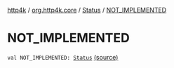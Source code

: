 [http4k](../../index.md) / [org.http4k.core](../index.md) / [Status](index.md) / [NOT_IMPLEMENTED](./-n-o-t_-i-m-p-l-e-m-e-n-t-e-d.md)

# NOT_IMPLEMENTED

`val NOT_IMPLEMENTED: `[`Status`](index.md) [(source)](https://github.com/http4k/http4k/blob/master/http4k-core/src/main/kotlin/org/http4k/core/Status.kt#L52)